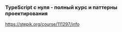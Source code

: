 ### TypeScript с нуля - полный курс и паттерны проектирования
https://stepik.org/course/111297/info
